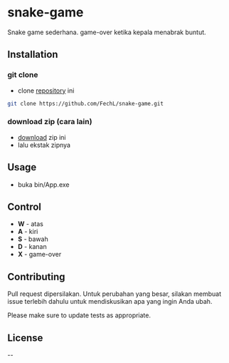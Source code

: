 # snake-game

Snake game sederhana. game-over ketika kepala menabrak buntut.

## Installation

### git clone

* clone [repository](https://github.com/FechL/snake-game.git) ini

```bash
git clone https://github.com/FechL/snake-game.git
```

### download zip (cara lain)

* [download](https://github.com/FechL/snake-game/archive/refs/heads/master.zip) zip ini
* lalu ekstak zipnya

## Usage

- buka bin/App.exe

## Control

* **W** - atas
* **A** - kiri
* **S** - bawah
* **D** - kanan
* **X** - game-over

## Contributing
Pull request dipersilakan. Untuk perubahan yang besar, silakan membuat issue terlebih dahulu untuk mendiskusikan apa yang ingin Anda ubah.

Please make sure to update tests as appropriate.

## License

--



